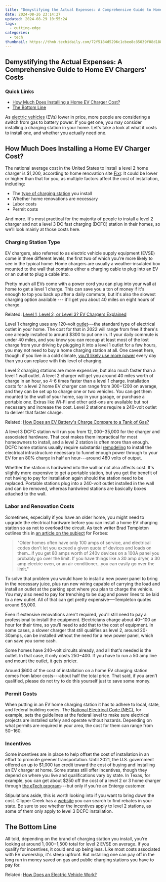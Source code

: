 ```yaml
---
title: "Demystifying the Actual Expenses: A Comprehensive Guide to Home EV Chargers' Costs"
date: 2024-08-26 23:14:27
updated: 2024-08-29 10:55:24
tags:
  - cutting-edge
categories:
  - tech
thumbnail: https://thmb.techidaily.com/72f5184d5296c1cbee8c85039f08d18862c38c7bcca88e3aaa3f5eb78673eb91.png
---
```


## Demystifying the Actual Expenses: A Comprehensive Guide to Home EV Chargers' Costs

### Quick Links

* [How Much Does Installing a Home EV Charger Cost?](https://extra-approaches.techidaily.com/in-2024-instagram-shout-out-for-podcast-fans/)
* [The Bottom Line](https://youtube-videos.techidaily.com/new-the-best-hashtags-for-youtube-gaming-videos/)

 As [electric vehicles](https://instagram-video-recordings.techidaily.com/new-2024-approved-heres-what-you-dont-know-about-instagram-story-viewer2/) (EVs) lower in price, more people are considering a switch from gas to battery power. If you get one, you may consider installing a charging station in your home. Let's take a look at what it costs to install one, and whether you actually need one.

##  How Much Does Installing a Home EV Charger Cost?

 The national average cost in the United States to install a level 2 home charger is $1,200, according to home renovation site [Fixr](https://www.fixr.com/costs/home-electric-vehicle-charging-station). It could be lower or higher than that for you, as multiple factors affect the cost of installation, including:

* The [type of charging station](https://visual-screen-recording.techidaily.com/unveiling-wintv-magic-compre-written-guide-to-capturing-live-on-windows-pc-for-2024/) you install
* Whether home renovations are necessary
* Labor costs
* Permit costs

 And more. It's most practical for the majority of people to install a level 2 charger and not a level 3 DC fast charging (DCFC) station in their homes, so we'll look mainly at those costs here.

###  Charging Station Type

 EV chargers, also referred to as electric vehicle supply equipment (EVSE) come in three different levels, the first two of which you're more likely to see in the typical home. Home chargers are usually a weather-insulated box mounted to the wall that contains either a charging cable to plug into an EV or an outlet to plug a cable into.

 Pretty much all EVs come with a power cord you can plug into your wall at home to get a level 1 charge. This can save you a ton of money if it's enough to top you back up after a daily commute, but it's also the slowest charging option available --- it'll get you about 40 miles on eight hours of charge.

Related: [Level 1, Level 2, or Level 3? EV Chargers Explained](https://visual-screen-recording.techidaily.com/unveiling-wintv-magic-compre-written-guide-to-capturing-live-on-windows-pc-for-2024/) 

 Level 1 charging uses any 120-volt [outlet](https://www.lifesavvy.com/reviews/the-best-electrical-outlets-for-every-home/)\---the standard type of electrical outlet in your home. The cost for that in 2022 will range from free if there's one already installed to around $300 to put one in. If your daily commute is under 40 miles, and you know you can recoup at least most of the lost charge from your driving by plugging it into a level 1 outlet for a few hours, you may not need to buy a home charging station at all. One caveat here, though: if you live in a cold climate, [you'll likely use more power](https://activate-lock.techidaily.com/in-2024-bypass-activation-lock-on-iphone-11-pro-max-4-easy-ways-by-drfone-ios/) every day than you can replace with this level of charging.

 Level 2 charging stations are more expensive, but also much faster than a level 1 wall outlet. A level 2 charger will get you around 40 miles worth of charge in an hour, so 4-6 times faster than a level 1 charge. Installation costs for a level 2 home EV charger can range from $300-$1200 on average, and they can be set up to charge one or two vehicles. You can get them mounted to the wall of your home, say in your garage, or purchase a portable one. Extras like Wi-Fi and other add-ons are available but not necessary and increase the cost. Level 2 stations require a 240-volt outlet to deliver that faster charge.

Related: [How Does an EV Battery's Charge Compare to a Tank of Gas?](https://activate-lock.techidaily.com/in-2024-bypass-activation-lock-on-iphone-11-pro-max-4-easy-ways-by-drfone-ios/) 

 A level 3 DCFC station will run you from $12,000-$35,000 for the charger and associated hardware. That cost makes them impractical for most homeowners to install, and a level 2 station is often more than enough. DCFC home stations usually require substantial [remodeling](https://www.lifesavvy.com/73305/this-is-the-most-costly-room-to-renovate-in-your-home/) to install the electrical infrastructure necessary to funnel enough power through to your EV for an 80% charge in half an hour---around 480 volts of output.

 Whether the station is hardwired into the wall or not also affects cost. It's slightly more expensive to get a portable station, but you get the benefit of not having to pay for installation again should the station need to be replaced. Portable stations plug into a 240-volt outlet installed in the wall and can be removed, whereas hardwired stations are basically boxes attached to the wall.

###  Labor and Renovation Costs

 Sometimes, especially if you have an older home, you might need to upgrade the electrical hardware before you can install a home EV charging station so as not to overload the circuit. As tech writer Brad Templeton outlines this in [an article on the subject](https://www.forbes.com/sites/bradtempleton/2019/12/11/dont-spend-a-fortune-installing-charging-for-your-new-electric-car/?sh=755333552705) for Forbes:

> "Older homes often have only 100 amps of service, and electrical codes don't let you exceed a given quota of devices and loads on them...if you get 80 amps worth of 240v devices on a 100A panel you probably go over the limit. If you have things like a 30 amp dryer, a 30 amp electric oven, or an air conditioner...you can easily go over the limit."

 To solve that problem you would have to install a new power panel to bring in the necessary juice, plus run new wiring capable of carrying the load and install an outlet at the parking spot where you plan to charge the vehicle. You may also need to pay for trenching to be dug and power lines to be laid to a new outlet. All of that can get pretty expensive---Templeton quotes around $5,000.

 Even if extensive renovations aren't required, you'll still need to pay a professional to install the equipment. Electricians charge about $40-$100 an hour for their time, so you'll need to add that to the cost of equipment. In some cases, a slower charger that still qualifies as level 2, around 20-30amps, can be installed without the need for a new power panel, which can save you some cash.

 Some homes have 240-volt circuits already, and all that's needed is the outlet. In that case, it only costs $250-$400\. If you have to run a 50 amp line and mount the outlet, it gets pricier.

 Around $600 of the cost of installation on a home EV charging station comes from labor costs---about half the total price. That said, if you aren't qualified, please do not try to do this yourself just to save some money.

###  Permit Costs

 When putting in an EV home charging station it has to adhere to local, state, and federal building codes. The [National Electrical Code (NEC)](https://www.nfpa.org/codes-and-standards/all-codes-and-standards/list-of-codes-and-standards/detail?code=70), for example, sets the guidelines at the federal level to make sure electrical projects are installed safely and operate without hazards. Depending on what permits are required in your area, the cost for them can range from $50-$160.

###  Incentives

 Some incentives are in place to help offset the cost of installation in an effort to promote greener transportation. Until 2021, the U.S. government offered an up to $1,000 tax credit toward the cost of buying and installing an EV charger at home. Some states still offer incentives, though they depend on where you live and qualifications vary by state. In Texas, for example, you can get about $250 off the cost of a level 2 or 3 home charger through [the eTech program](https://entergyetech.com/)\---but only if you're an Entergy customer.

 Stipulations aside, this is worth looking into if you want to bring down the cost. Clipper Creek has a [website](https://clippercreek.com/evse-rebates-and-tax-credits-by-state/) you can search to find rebates in your state. Be sure to see whether the incentives apply to level 2 stations, as some of them only apply to level 3 DCFC installation.

## **The Bottom Line** 

 All told, depending on the brand of charging station you install, you're looking at around $1,000-$1,500 total for level 2 EVSE on average. If you qualify for incentives, it could end up being less. Like most costs associated with EV ownership, it's steep upfront. But installing one can pay off in the long run in money saved on gas and public charging stations you have to pay for.

Related: [How Does an Electric Vehicle Work?](https://instagram-video-recordings.techidaily.com/new-2024-approved-heres-what-you-dont-know-about-instagram-story-viewer2/)

<ins class="adsbygoogle"
     style="display:block"
     data-ad-format="autorelaxed"
     data-ad-client="ca-pub-7571918770474297"
     data-ad-slot="1223367746"></ins>



<ins class="adsbygoogle"
     style="display:block"
     data-ad-client="ca-pub-7571918770474297"
     data-ad-slot="8358498916"
     data-ad-format="auto"
     data-full-width-responsive="true"></ins>
